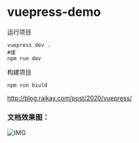 # vuepress-demo

运行项目

```
vuepress dev .
#或
npm run dev
```

构建项目

```
npm run biuld
```



http://blog.raikay.com/post/2020/vuepress/



### 文档效果图：

![IMG](https://gitee.com/imgrep001/m1/raw/master/2020/12/05/20201205165332.png)